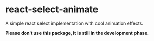 # react-select-animate
A simple react select implementation with cool animation effects.

**Please don't use this package, it is still in the development phase.**
